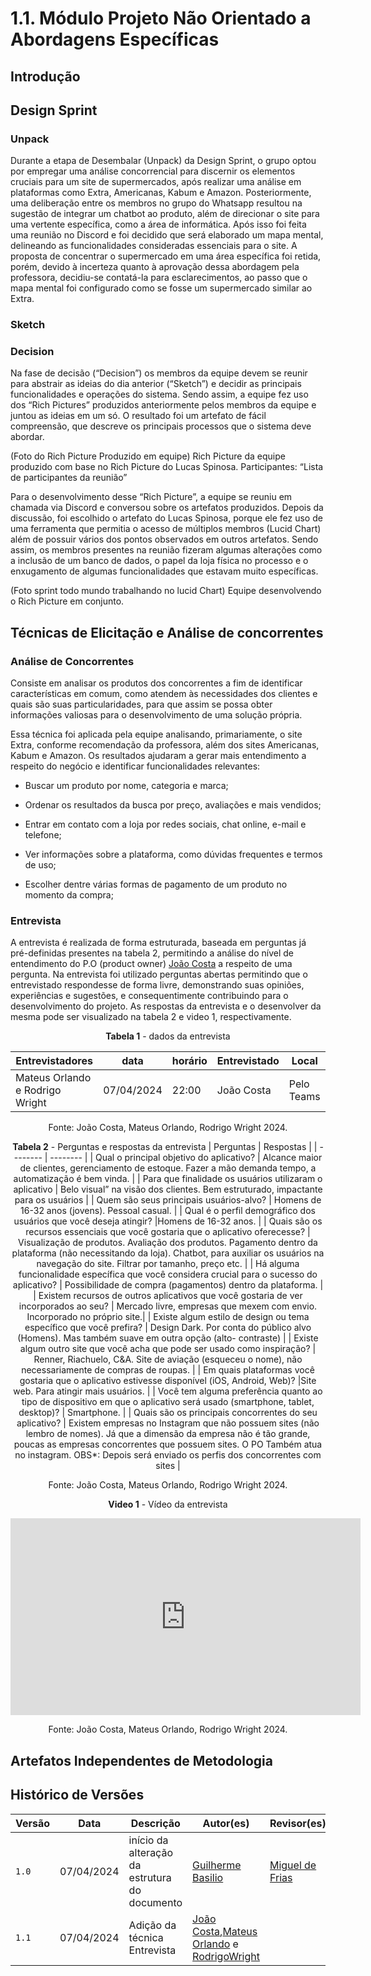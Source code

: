 # 1.1. Módulo Projeto Não Orientado a Abordagens Específicas

## Introdução


## Design Sprint


### Unpack

Durante a etapa de Desembalar (Unpack) da Design Sprint, o grupo optou por empregar uma análise concorrencial para discernir os elementos cruciais para um site de supermercados, após realizar uma análise em plataformas como Extra, Americanas, Kabum e Amazon. Posteriormente, uma deliberação entre os membros no grupo do Whatsapp  resultou na sugestão de integrar um chatbot ao produto, além de direcionar o site para uma vertente específica, como a área de informática. Após isso foi feita uma reunião no Discord e foi decidido que será elaborado um mapa mental, delineando as funcionalidades consideradas essenciais para o site. A proposta de concentrar o supermercado em uma área específica foi retida, porém, devido à incerteza quanto à aprovação dessa abordagem pela professora, decidiu-se contatá-la para esclarecimentos, ao passo que o mapa mental foi configurado como se fosse um supermercado similar ao Extra.

### Sketch

### Decision

Na fase de decisão (“Decision”) os membros da equipe devem se reunir para abstrair as ideias do dia anterior (“Sketch”) e decidir as principais funcionalidades e operações do sistema. Sendo assim, a equipe fez uso dos “Rich Pictures” produzidos anteriormente pelos membros da equipe e juntou as ideias em um só. O resultado foi um artefato de fácil compreensão, que descreve os principais processos que o sistema deve abordar.

(Foto do Rich Picture Produzido em equipe)
Rich Picture da equipe produzido com base no Rich Picture do Lucas Spinosa.
Participantes: “Lista de participantes da reunião”

Para o desenvolvimento desse “Rich Picture”, a equipe se reuniu em chamada via Discord e conversou sobre os artefatos produzidos. Depois da discussão, foi escolhido o artefato do Lucas Spinosa, porque ele fez uso de uma ferramenta que permitia o acesso de múltiplos membros (Lucid Chart) além de possuir vários dos pontos observados em outros artefatos. Sendo assim, os membros presentes na reunião fizeram algumas alterações como a inclusão de um banco de dados, o papel da loja física no processo e o enxugamento de algumas funcionalidades que estavam muito específicas.

(Foto sprint todo mundo trabalhando no lucid Chart)
Equipe desenvolvendo o Rich Picture em conjunto.


## Técnicas de Elicitação e Análise de concorrentes

### Análise de Concorrentes
 Consiste em analisar os produtos dos concorrentes a fim de identificar características em comum, como atendem às necessidades dos clientes e quais são suas particularidades, para que assim se possa obter informações valiosas para o desenvolvimento de uma solução própria.

Essa técnica foi aplicada pela equipe analisando, primariamente, o site Extra, conforme recomendação da professora, além dos sites Americanas, Kabum e Amazon. Os resultados ajudaram a gerar mais entendimento a respeito do negócio e identificar funcionalidades relevantes:

- Buscar um produto por nome, categoria e marca;

- Ordenar os resultados da busca por preço, avaliações e mais vendidos;

- Entrar em contato com a loja por redes sociais, chat online, e-mail e telefone;

- Ver informações sobre a plataforma, como dúvidas frequentes e termos de uso;

- Escolher dentre várias formas de pagamento de um produto no momento da compra;

### Entrevista
A entrevista é realizada de forma estruturada, baseada em perguntas já pré-definidas presentes na tabela 2, permitindo a análise do nível de entendimento do P.O (product owner) [João Costa](https://github.com/jvcostta) a respeito de uma pergunta. Na entrevista foi utilizado perguntas abertas permitindo que o entrevistado respondesse de forma livre, demonstrando suas opiniões, experiências e sugestões, e consequentimente contribuindo para o desenvolvimento do projeto. As respostas da entrevista e o desenvolver da mesma pode ser visualizado na tabela 2 e video 1, respectivamente.

<center>

**Tabela 1** -  dados da entrevista
 
| Entrevistadores | data | horário | Entrevistado | Local |
| -------- | -------- | -------- | -------- | ----- |
|  Mateus Orlando e Rodrigo Wright   | 07/04/2024 | 22:00 | João Costa | Pelo Teams |

Fonte: João Costa, Mateus Orlando, Rodrigo Wright 2024.

**Tabela 2** - Perguntas e respostas da entrevista
| Perguntas | Respostas |
| -------- | -------- |
|  Qual o principal objetivo do aplicativo?  | Alcance maior de clientes, gerenciamento de estoque. Fazer a mão demanda tempo, a automatização é bem vinda. |
|  Para que finalidade os usuários utilizaram o aplicativo | Belo visual” na visão dos clientes. Bem estruturado, impactante para os usuários |
|  Quem são seus principais usuários-alvo?  | Homens de 16-32 anos (jovens). Pessoal casual. |
|  Qual é o perfil demográfico dos usuários que você deseja atingir? |Homens de 16-32 anos.  |
|  Quais são os recursos essenciais que você gostaria que o aplicativo oferecesse?  | Visualização de produtos. Avaliação dos produtos. Pagamento dentro da plataforma (não necessitando da loja). Chatbot, para auxiliar os usuários na navegação do site. Filtrar por tamanho, preço etc. |
|  Há alguma funcionalidade específica que você considera crucial para o sucesso do aplicativo? | Possibilidade de compra (pagamentos) dentro da plataforma. |
|  Existem recursos de outros aplicativos que você gostaria de ver incorporados ao seu? | Mercado livre, empresas que mexem com envio. Incorporado no próprio site.|
|  Existe algum estilo de design ou tema específico que você prefira?  | Design Dark. Por conta do público alvo (Homens). Mas também suave em outra opção (alto- contraste) |
|  Existe algum outro site que você acha que pode ser usado como inspiração?  | Renner, Riachuelo, C&A. Site de aviação (esqueceu o nome), não necessariamente de compras de roupas. |
|  Em quais plataformas você gostaria que o aplicativo estivesse disponível (iOS, Android, Web)?  |Site web. Para atingir mais usuários. |
|  Você tem alguma preferência quanto ao tipo de dispositivo em que o aplicativo será usado (smartphone, tablet, desktop)?  | Smartphone. |
|  Quais são os principais concorrentes do seu aplicativo?  | Existem empresas no Instagram que não possuem sites (não lembro de nomes). Já que a dimensão da empresa não é tão grande, poucas as empresas concorrentes que possuem sites. O PO Também atua no instagram. OBS*: Depois será enviado os perfis dos concorrentes com sites |

Fonte: João Costa, Mateus Orlando, Rodrigo Wright 2024.

</center>

<center>

**Video 1** - Vídeo da entrevista

<iframe width="560" height="315" src="https://www.youtube.com/embed/rIB9MwEGAss?si=aYvRhG8OzEkWjA0c" title="YouTube video player" frameborder="0" allow="accelerometer; autoplay; clipboard-write; encrypted-media; gyroscope; picture-in-picture; web-share" referrerpolicy="strict-origin-when-cross-origin" allowfullscreen></iframe>

Fonte: João Costa, Mateus Orlando, Rodrigo Wright 2024.
</center>

## Artefatos Independentes de Metodologia



## Histórico de Versões

| Versão |     Data    | Descrição   | Autor(es) | Revisor(es) |
| ------ | ----------- | ----------- | --------- | ----------- |
| `1.0`  | 07/04/2024 | início da alteração da estrutura do documento | [Guilherme Basilio](https://github.com/GuilhermeBES)  | [Miguel de Frias](https://github.com/migueldefrias)|
| `1.1`  | 07/04/2024 | Adição da técnica Entrevista| [João Costa](https://github.com/jvcostta),[Mateus Orlando](https://github.com/MateusPy) e [RodrigoWright](https://github.com/RodrigoWright)|